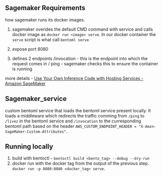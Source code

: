## Sagemaker Requirements

how sagemaker runs its docker images.

1. sagemaker overides the default CMD command with service and
calls docker image as `docker run <image> serve`. In our docker container the
`serve` script is what call `bentoml serve`

2. expose port 8080

3. defines 2 endpoints 
    /invocation - this is the endpoint into which the request comes in 
    / ping - sagemaker checks this to ensure the container is running

more details - [Use Your Own Inference Code with Hosting Services - Amazon SageMaker](https://docs.aws.amazon.com/sagemaker/latest/dg/your-algorithms-inference-code.html)

## Sagemaker_service

custom bentoml service that loads the bentoml service present locally. It loads a middleware which redirects the traffic comming from `/ping` to `/livez` in the bentoml service and `/invocation` to the curresponding bentoml path based on the header `AWS_CUSTOM_ENDPOINT_HEADER = "X-Amzn-SageMaker-Custom-Attributes"`.


## Running locally

1. build with bentoctl - `bentoctl build <bento_tag> --debug --dry-run`
2. docker run with the docker tag from the output of the previous step. `docker run -p 8080:8080 <docker_tag> serve`.
